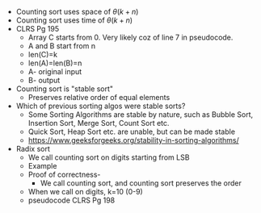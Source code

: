 * Counting sort uses space of $\theta(k+n)$
* Counting sort uses time of $\theta(k+n)$
* CLRS Pg 195
  * Array C starts from 0. Very likely coz of line 7 in pseudocode.
  * A and B start from n
  * len(C)=k
  * len(A)=len(B)=n
  * A- original input
  * B- output
* Counting sort is "stable sort"
  * Preserves relative order of equal elements
* Which of previous sorting algos were stable sorts?
  * Some Sorting Algorithms are stable by nature, such as Bubble Sort, Insertion Sort, Merge Sort, Count Sort etc.
  * Quick Sort, Heap Sort etc. are unable, but can be made stable
  * https://www.geeksforgeeks.org/stability-in-sorting-algorithms/
* Radix sort
  * We call counting sort on digits starting from LSB
  * Example
  * Proof of correctness-
    * We call counting sort, and counting sort preserves the order
  * When we call on digits, k=10 (0-9)
  * pseudocode CLRS Pg 198
